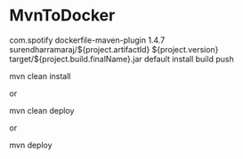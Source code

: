 # MvnToDocker


<plugin>
    <groupId>com.spotify</groupId>
    <artifactId>dockerfile-maven-plugin</artifactId>
    <version>1.4.7</version>
    <configuration>
        <repository>surendharramaraj/${project.artifactId}</repository>
        <tag>${project.version}</tag>
        <buildArgs>
            <JAR_FILE>target/${project.build.finalName}.jar</JAR_FILE>
        </buildArgs>
    </configuration>
    <executions>
        <execution>
            <id>default</id>
            <phase>install</phase>
            <goals>
                <goal>build</goal>
                <goal>push</goal>
            </goals>
        </execution>
    </executions>
</plugin>

<!-- ADD THIS PLUGINS INTO PLUGINS DEPENEDNECY -->

mvn clean install

or 

mvn clean deploy

or 

mvn deploy
